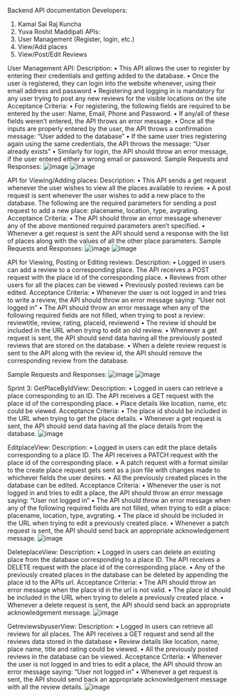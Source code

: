 Backend API documentation
Developers:
1. Kamal Sai Raj Kuncha
2. Yuva Roshit Maddipati
APIs: 
1.	User Management (Register, login, etc.)
2.	View/Add places
3.	View/Post/Edit Reviews

User Management API:
Description:
•	This API allows the user to register by entering their credentials and getting added to the database.
•	Once the user is registered, they can login into the website whenever, using their email address and password
•	Registering and logging in is mandatory for any user trying to post any new reviews for the visible locations on the site
Acceptance Criteria:
•	For registering, the following fields are required to be entered by the user: Name, Email, Phone and Password.
•	If any/all of these fields weren’t entered, the API throws an error message.
•	Once all the inputs are properly entered by the user, the API throws a confirmation message: “User added to the database”
•	If the same user tries registering again using the same credentials, the API throws the message: “User already exists”
•	Similarly for login, the API should throw an error message, if the user entered either a wrong email or password.
Sample Requests and Responses:
![image](https://user-images.githubusercontent.com/38933993/163862284-5f819808-3189-43fc-b5ba-0c8350378ad3.png)
![image](https://user-images.githubusercontent.com/38933993/163862304-33e669b8-bafc-4eda-8bc5-979d03c10cbe.png)

API for Viewing/Adding places:
Description:
•	This API sends a get request whenever the user wishes to view all the places available to review.
•	A post request is sent whenever the user wishes to add a new place to the database. The following are the required parameters for sending a post request to add a new place: placename, location, type, avgrating.
Acceptance Criteria:
•	The API should throw an error message whenever any of the above mentioned required parameters aren’t specified.
•	Whenever a get request is sent the API should send a response with the list of places along with the values of all the other place parameters.
Sample Requests and Responses:
![image](https://user-images.githubusercontent.com/38933993/163862518-ac209298-2c44-498e-896d-5fed39dad9dc.png)
![image](https://user-images.githubusercontent.com/38933993/163862535-1f949a81-c555-4e07-bf2a-a0a72ed7ae05.png)

API for Viewing, Posting or Editing reviews:
Description:
•	Logged in users can add a review to a corresponding place. The API receives a POST request with the place id of the corresponding place.
•	Reviews from other users for all the places can be viewed
•	Previously posted reviews can be edited.
Acceptance Criteria:
•	Whenever the user is not logged in and tries to write a review, the API should throw an error message saying: “User not logged in”
•	The API should throw an error message when any of the following required fields are not filled, when trying to post a review: reviewtitle, review, rating, placeid, reviewerid
•	The review id should be included in the URL when trying to edit an old review.
•	Whenever a get request is sent, the API should send data having all the previously posted reviews that are stored on the database.
•	When a delete review request is sent to the API along with the review id, the API should remove the corresponding review from the database.

Sample Requests and Responses:
![image](https://user-images.githubusercontent.com/38933993/163862699-1c2b9460-aed5-4e20-a51e-ed49d976ab17.png)
![image](https://user-images.githubusercontent.com/38933993/163862720-7275fba5-a6eb-42d9-adb0-ebe9e8073861.png)

Sprint 3:
GetPlaceByIdView:
Description:
•	Logged in users can retrieve a place corresponding to an ID. The API receives a GET request with the place id of the corresponding place.
•	Place details like location, name, etc could be viewed.
Acceptance Criteria:
•	The place id should be included in the URL when trying to get the place details.
•	Whenever a get request is sent, the API should send data having all the place details from the database.
![image](https://user-images.githubusercontent.com/38933993/163862840-17944e3b-e9a2-43c7-8a07-edca911aa14c.png)

EditplaceView:
Description:
•	Logged in users can edit the place details corresponding to a place ID. The API receives a PATCH request with the place id of the corresponding place.
•	A patch request with a format similar to the create place request gets sent as a json file with changes made to whichever fields the user desires.
•	All the previously created places in the database can be edited.
Acceptance Criteria:
•	Whenever the user is not logged in and tries to edit a place, the API should throw an error message saying: “User not logged in”
•	The API should throw an error message when any of the following required fields are not filled, when trying to edit a place: placename, location, type, avgrating.
•	The place id should be included in the URL when trying to edit a previously created place.
•	Whenever a patch request is sent, the API should send back an appropriate acknowledgement message.
![image](https://user-images.githubusercontent.com/38933993/163863186-71ca5bbf-a085-4c20-97c2-25924017ed27.png)

DeleteplaceView:
Description:
•	Logged in users can delete an existing place from the database corresponding to a place ID. The API receives a DELETE request with the place id of the corresponding place.
•	Any of the previously created places in the database can be deleted by appending the place id to the APIs url.
Acceptance Criteria:
•	The API should throw an error message when the place id in the url is not valid.
•	The place id should be included in the URL when trying to delete a previously created place.
•	Whenever a delete request is sent, the API should send back an appropriate acknowledgement message.
![image](https://user-images.githubusercontent.com/38933993/163863281-3c0901f2-c091-4fad-9b07-48b041b31c69.png)

GetreviewsbyuserView:
Description:
•	Logged in users can retrieve all reviews for all places. The API receives a GET request and send all the reviews data stored in the database
•	Review details like location, name, place name, title and rating could be viewed.
•	All the previously posted reviews in the database can be viewed.
Acceptance Criteria:
•	Whenever the user is not logged in and tries to edit a place, the API should throw an error message saying: “User not logged in”
•	Whenever a get request is sent, the API should send back an appropriate acknowledgement message with all the review details.
![image](https://user-images.githubusercontent.com/38933993/163863354-bf1c867a-fc42-427b-b4bd-01700e9bb539.png)




